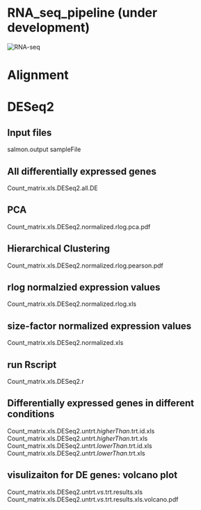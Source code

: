 # RNA_seq_pipeline (under development)
![RNA-seq](https://user-images.githubusercontent.com/33009124/175131069-17ea3634-6d53-4daa-9707-af87d2d61767.PNG)

# Alignment

# DESeq2
## Input files
salmon.output
sampleFile

## All differentially expressed genes
Count_matrix.xls.DESeq2.all.DE

## PCA
Count_matrix.xls.DESeq2.normalized.rlog.pca.pdf

## Hierarchical Clustering
Count_matrix.xls.DESeq2.normalized.rlog.pearson.pdf

## rlog normalzied expression values
Count_matrix.xls.DESeq2.normalized.rlog.xls

## size-factor normalized expression values
Count_matrix.xls.DESeq2.normalized.xls

## run Rscript
Count_matrix.xls.DESeq2.r

## Differentially expressed genes in different conditions
Count_matrix.xls.DESeq2.untrt._higherThan_.trt.id.xls
Count_matrix.xls.DESeq2.untrt._higherThan_.trt.xls
Count_matrix.xls.DESeq2.untrt._lowerThan_.trt.id.xls
Count_matrix.xls.DESeq2.untrt._lowerThan_.trt.xls

## visulizaiton for DE genes: volcano plot
Count_matrix.xls.DESeq2.untrt._vs_.trt.results.xls
Count_matrix.xls.DESeq2.untrt._vs_.trt.results.xls.volcano.pdf
